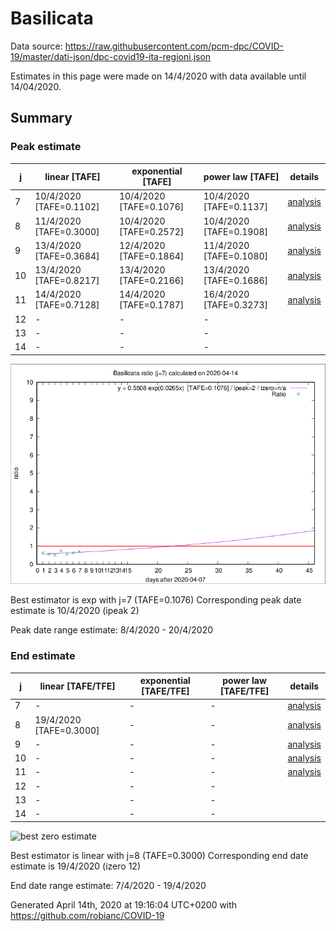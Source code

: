 # Basilicata


Data source: https://raw.githubusercontent.com/pcm-dpc/COVID-19/master/dati-json/dpc-covid19-ita-regioni.json

Estimates in this page were made on 14/4/2020 with data available until 14/04/2020.


## Summary 

### Peak estimate 
|j|linear [TAFE]|exponential [TAFE]|power law [TAFE]|details|
|---|----|-----------|---------|-------|
|7|10/4/2020 [TAFE=0.1102]|10/4/2020 [TAFE=0.1076]|10/4/2020 [TAFE=0.1137]|[analysis](COVID-19_basilicata_j7_2020-04-14.md)|
|8|11/4/2020 [TAFE=0.3000]|10/4/2020 [TAFE=0.2572]|10/4/2020 [TAFE=0.1908]|[analysis](COVID-19_basilicata_j8_2020-04-14.md)|
|9|13/4/2020 [TAFE=0.3684]|12/4/2020 [TAFE=0.1864]|11/4/2020 [TAFE=0.1080]|[analysis](COVID-19_basilicata_j9_2020-04-14.md)|
|10|13/4/2020 [TAFE=0.8217]|13/4/2020 [TAFE=0.2166]|13/4/2020 [TAFE=0.1686]|[analysis](COVID-19_basilicata_j10_2020-04-14.md)|
|11|14/4/2020 [TAFE=0.7128]|14/4/2020 [TAFE=0.1787]|16/4/2020 [TAFE=0.3273]|[analysis](COVID-19_basilicata_j11_2020-04-14.md)|
|12|-|-|-||
|13|-|-|-||
|14|-|-|-||

![best peak estimate](COVID-19_basilicata_j7_2020-04-14.png)

Best estimator is exp with j=7 (TAFE=0.1076)
Corresponding peak date estimate is 10/4/2020 (ipeak 2)


Peak date range estimate: 8/4/2020 - 20/4/2020

### End estimate 
|j|linear [TAFE/TFE]|exponential [TAFE/TFE]|power law [TAFE/TFE]|details|
|---|----|-----------|---------|-------|
|7|-|-|-|[analysis](COVID-19_basilicata_j7_2020-04-14.md)|
|8|19/4/2020 [TAFE=0.3000]|-|-|[analysis](COVID-19_basilicata_j8_2020-04-14.md)|
|9|-|-|-|[analysis](COVID-19_basilicata_j9_2020-04-14.md)|
|10|-|-|-|[analysis](COVID-19_basilicata_j10_2020-04-14.md)|
|11|-|-|-|[analysis](COVID-19_basilicata_j11_2020-04-14.md)|
|12|-|-|-||
|13|-|-|-||
|14|-|-|-||

![best zero estimate](COVID-19_basilicata_j8_2020-04-14.png)

Best estimator is linear with j=8 (TAFE=0.3000)
Corresponding end date estimate is 19/4/2020 (izero 12)


End date range estimate: 7/4/2020 - 19/4/2020

Generated April 14th, 2020 at 19:16:04 UTC+0200 with https://github.com/robianc/COVID-19
